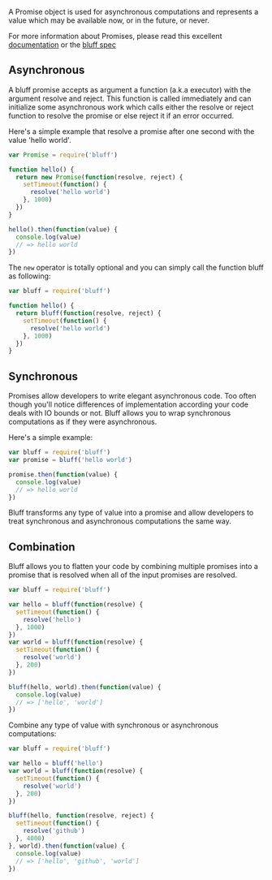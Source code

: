 A Promise object is used for asynchronous computations and represents a value which may be available now, or in the future, or never.

For more information about Promises, please read this excellent [documentation](https://developer.mozilla.org/en-US/docs/Web/JavaScript/Reference/Global_Objects/Promise) or the [bluff spec](/test)


## Asynchronous

A bluff promise accepts as argument a function (a.k.a executor) with the argument resolve and reject. This function is called immediately and can initialize some asynchronous work which calls either the resolve or reject function to resolve the promise or else reject it if an error occurred.

Here's a simple example that resolve a promise after one second with the value 'hello world'.

```js
var Promise = require('bluff')

function hello() {
  return new Promise(function(resolve, reject) {
    setTimeout(function() {
      resolve('hello world')
    }, 1000)
  })
}

hello().then(function(value) {
  console.log(value)
  // => hello world
})
```

The `new` operator is totally optional and you can simply call the function bluff as following:

```js
var bluff = require('bluff')

function hello() {
  return bluff(function(resolve, reject) {
    setTimeout(function() {
      resolve('hello world')
    }, 1000)
  })
}
```

## Synchronous

Promises allow developers to write elegant asynchronous code. Too often though you'll notice differences of implementation according your code deals with IO bounds or not. Bluff allows you to wrap synchronous computations as if they were asynchronous.

Here's a simple example:

```js
var bluff = require('bluff')
var promise = bluff('hello world')

promise.then(function(value) {
  console.log(value)
  // => hello world
})
```

Bluff transforms any type of value into a promise and allow developers to treat synchronous and asynchronous computations the same way.

## Combination

Bluff allows you to flatten your code by combining multiple promises into a promise that is resolved when all of the input promises are resolved.

```js
var bluff = require('bluff')

var hello = bluff(function(resolve) {
  setTimeout(function() {
    resolve('hello')
  }, 1000)
})
var world = bluff(function(resolve) {
  setTimeout(function() {
    resolve('world')
  }, 200)
})

bluff(hello, world).then(function(value) {
  console.log(value)
  // => ['hello', 'world']
})
```

Combine any type of value with synchronous or asynchronous computations:

```js
var bluff = require('bluff')

var hello = bluff('hello')
var world = bluff(function(resolve) {
  setTimeout(function() {
    resolve('world')
  }, 200)
})

bluff(hello, function(resolve, reject) {
  setTimeout(function() {
    resolve('github')
  }, 4000)
}, world).then(function(value) {
  console.log(value)
  // => ['hello', 'github', 'world']
})
```
